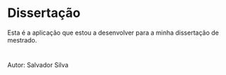 # Dissertação
Esta é a aplicação que estou a desenvolver para a minha dissertação de mestrado.
#
Autor: Salvador Silva
